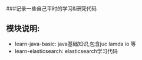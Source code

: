 ###记录一些自己平时的学习&研究代码 

## 模块说明:
- learn-java-basic: java基础知识,包含juc lamda io 等
- learn-elasticsearch: elasticsearch学习代码